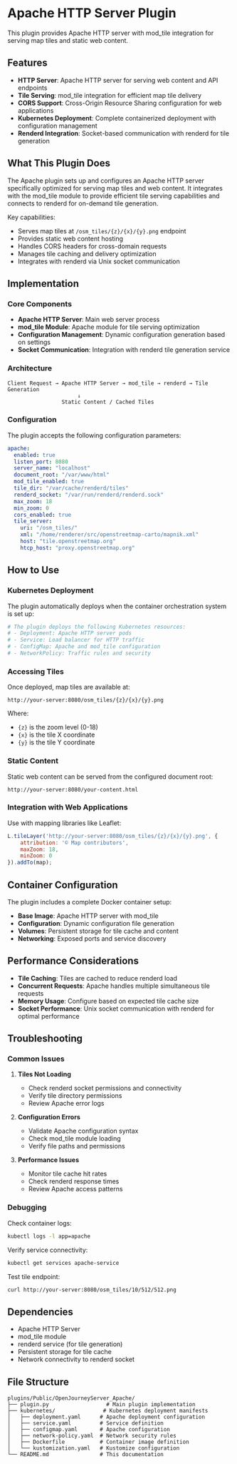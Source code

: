 # Apache HTTP Server Plugin

This plugin provides Apache HTTP server with mod_tile integration for serving map tiles and static web content.

## Features

- **HTTP Server**: Apache HTTP server for serving web content and API endpoints
- **Tile Serving**: mod_tile integration for efficient map tile delivery
- **CORS Support**: Cross-Origin Resource Sharing configuration for web applications
- **Kubernetes Deployment**: Complete containerized deployment with configuration management
- **Renderd Integration**: Socket-based communication with renderd for tile generation

## What This Plugin Does

The Apache plugin sets up and configures an Apache HTTP server specifically optimized for serving map tiles and web
content. It integrates with the mod_tile module to provide efficient tile serving capabilities and connects to renderd
for on-demand tile generation.

Key capabilities:

- Serves map tiles at `/osm_tiles/{z}/{x}/{y}.png` endpoint
- Provides static web content hosting
- Handles CORS headers for cross-domain requests
- Manages tile caching and delivery optimization
- Integrates with renderd via Unix socket communication

## Implementation

### Core Components

- **Apache HTTP Server**: Main web server process
- **mod_tile Module**: Apache module for tile serving optimization
- **Configuration Management**: Dynamic configuration generation based on settings
- **Socket Communication**: Integration with renderd tile generation service

### Architecture

```
Client Request → Apache HTTP Server → mod_tile → renderd → Tile Generation
                      ↓
                 Static Content / Cached Tiles
```

### Configuration

The plugin accepts the following configuration parameters:

```yaml
apache:
  enabled: true
  listen_port: 8080
  server_name: "localhost"
  document_root: "/var/www/html"
  mod_tile_enabled: true
  tile_dir: "/var/cache/renderd/tiles"
  renderd_socket: "/var/run/renderd/renderd.sock"
  max_zoom: 18
  min_zoom: 0
  cors_enabled: true
  tile_server:
    uri: "/osm_tiles/"
    xml: "/home/renderer/src/openstreetmap-carto/mapnik.xml"
    host: "tile.openstreetmap.org"
    htcp_host: "proxy.openstreetmap.org"
```

## How to Use

### Kubernetes Deployment

The plugin automatically deploys when the container orchestration system is set up:

```bash
# The plugin deploys the following Kubernetes resources:
# - Deployment: Apache HTTP server pods
# - Service: Load balancer for HTTP traffic
# - ConfigMap: Apache and mod_tile configuration
# - NetworkPolicy: Traffic rules and security
```

### Accessing Tiles

Once deployed, map tiles are available at:

```
http://your-server:8080/osm_tiles/{z}/{x}/{y}.png
```

Where:

- `{z}` is the zoom level (0-18)
- `{x}` is the tile X coordinate
- `{y}` is the tile Y coordinate

### Static Content

Static web content can be served from the configured document root:

```
http://your-server:8080/your-content.html
```

### Integration with Web Applications

Use with mapping libraries like Leaflet:

```javascript
L.tileLayer('http://your-server:8080/osm_tiles/{z}/{x}/{y}.png', {
    attribution: '© Map contributors',
    maxZoom: 18,
    minZoom: 0
}).addTo(map);
```

## Container Configuration

The plugin includes a complete Docker container setup:

- **Base Image**: Apache HTTP server with mod_tile
- **Configuration**: Dynamic configuration file generation
- **Volumes**: Persistent storage for tile cache and content
- **Networking**: Exposed ports and service discovery

## Performance Considerations

- **Tile Caching**: Tiles are cached to reduce renderd load
- **Concurrent Requests**: Apache handles multiple simultaneous tile requests
- **Memory Usage**: Configure based on expected tile cache size
- **Socket Performance**: Unix socket communication with renderd for optimal performance

## Troubleshooting

### Common Issues

1. **Tiles Not Loading**
    - Check renderd socket permissions and connectivity
    - Verify tile directory permissions
    - Review Apache error logs

2. **Configuration Errors**
    - Validate Apache configuration syntax
    - Check mod_tile module loading
    - Verify file paths and permissions

3. **Performance Issues**
    - Monitor tile cache hit rates
    - Check renderd response times
    - Review Apache access patterns

### Debugging

Check container logs:

```bash
kubectl logs -l app=apache
```

Verify service connectivity:

```bash
kubectl get services apache-service
```

Test tile endpoint:

```bash
curl http://your-server:8080/osm_tiles/10/512/512.png
```

## Dependencies

- Apache HTTP Server
- mod_tile module
- renderd service (for tile generation)
- Persistent storage for tile cache
- Network connectivity to renderd socket

## File Structure

```
plugins/Public/OpenJourneyServer_Apache/
├── plugin.py                  # Main plugin implementation
├── kubernetes/               # Kubernetes deployment manifests
│   ├── deployment.yaml      # Apache deployment configuration
│   ├── service.yaml         # Service definition
│   ├── configmap.yaml       # Apache configuration
│   ├── network-policy.yaml  # Network security rules
│   ├── Dockerfile           # Container image definition
│   └── kustomization.yaml   # Kustomize configuration
└── README.md                # This documentation
```